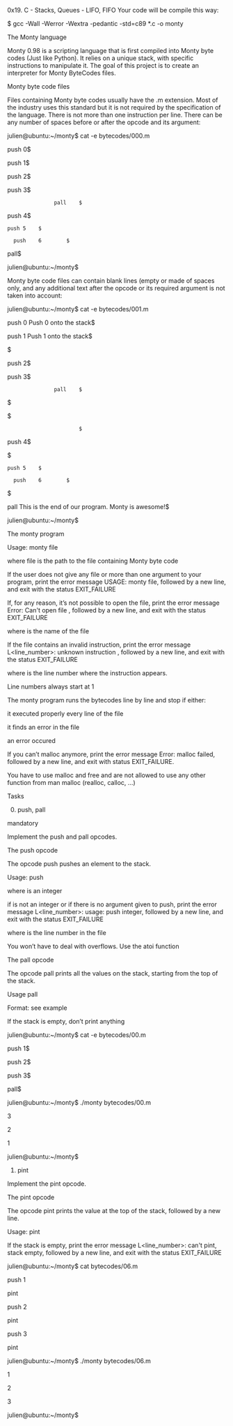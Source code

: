0x19. C - Stacks, Queues - LIFO, FIFO
Your code will be compile this way:

$ gcc -Wall -Werror -Wextra -pedantic -std=c89 *.c -o monty

The Monty language

Monty 0.98 is a scripting language that is first compiled into Monty byte codes (Just like Python). It relies on a unique stack, with specific instructions to manipulate it. The goal of this project is to create an interpreter for Monty ByteCodes files.

Monty byte code files

Files containing Monty byte codes usually have the .m extension. Most of the industry uses this standard but it is not required by the specification of the language. There is not more than one instruction per line. There can be any number of spaces before or after the opcode and its argument:

julien@ubuntu:~/monty$ cat -e bytecodes/000.m

push 0$

push 1$

push 2$

  push 3$

                   pall    $

push 4$

    push 5    $

      push    6        $

pall$

julien@ubuntu:~/monty$

Monty byte code files can contain blank lines (empty or made of spaces only, and any additional text after the opcode or its required argument is not taken into account:



julien@ubuntu:~/monty$ cat -e bytecodes/001.m

push 0 Push 0 onto the stack$

push 1 Push 1 onto the stack$

$

push 2$

  push 3$

                   pall    $

$

$

                           $

push 4$

$

    push 5    $

      push    6        $

$

pall This is the end of our program. Monty is awesome!$

julien@ubuntu:~/monty$

The monty program



Usage: monty file

where file is the path to the file containing Monty byte code

If the user does not give any file or more than one argument to your program, print the error message USAGE: monty file, followed by a new line, and exit with the status EXIT_FAILURE

If, for any reason, it’s not possible to open the file, print the error message Error: Can't open file <file>, followed by a new line, and exit with the status EXIT_FAILURE

where <file> is the name of the file

If the file contains an invalid instruction, print the error message L<line_number>: unknown instruction <opcode>, followed by a new line, and exit with the status EXIT_FAILURE

where is the line number where the instruction appears.

Line numbers always start at 1

The monty program runs the bytecodes line by line and stop if either:

it executed properly every line of the file

it finds an error in the file

an error occured

If you can’t malloc anymore, print the error message Error: malloc failed, followed by a new line, and exit with status EXIT_FAILURE.

You have to use malloc and free and are not allowed to use any other function from man malloc (realloc, calloc, …)

Tasks

0. push, pall

mandatory

Implement the push and pall opcodes.



The push opcode



The opcode push pushes an element to the stack.



Usage: push <int>

where <int> is an integer

if <int> is not an integer or if there is no argument given to push, print the error message L<line_number>: usage: push integer, followed by a new line, and exit with the status EXIT_FAILURE

where is the line number in the file

You won’t have to deal with overflows. Use the atoi function

The pall opcode



The opcode pall prints all the values on the stack, starting from the top of the stack.



Usage pall

Format: see example

If the stack is empty, don’t print anything

julien@ubuntu:~/monty$ cat -e bytecodes/00.m

push 1$

push 2$

push 3$

pall$

julien@ubuntu:~/monty$ ./monty bytecodes/00.m

3

2

1

julien@ubuntu:~/monty$

1. pint

Implement the pint opcode.



The pint opcode



The opcode pint prints the value at the top of the stack, followed by a new line.



Usage: pint

If the stack is empty, print the error message L<line_number>: can't pint, stack empty, followed by a new line, and exit with the status EXIT_FAILURE

julien@ubuntu:~/monty$ cat bytecodes/06.m 

push 1

pint

push 2

pint

push 3

pint

julien@ubuntu:~/monty$ ./monty bytecodes/06.m 

1

2

3

julien@ubuntu:~/monty$ 


